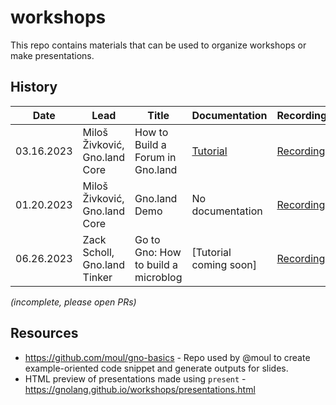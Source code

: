 # workshops

This repo contains materials that can be used to organize workshops or make presentations.

## History

| Date              | Lead           | Title                             | Documentation  | Recording | Level    |
|-------------------|----------------|-----------------------------------|----------------|-----------|----------|
| 03.16.2023 | Miloš Živković, Gno.land Core | How to Build a Forum in Gno.land  | [Tutorial](https://hackmd.io/iB9CgSeZRwac9fbJTR7r2Q?view)    | [Recording](https://www.youtube.com/watch?v=gmP-mH-64HA) | Beginner |
| 01.20.2023 | Miloš Živković, Gno.land Core | Gno.land Demo | No documentation | [Recording](https://www.youtube.com/watch?v=-BlnEXCs0eI) | Beginner
| 06.26.2023 | Zack Scholl, Gno.land Tinker | Go to Gno: How to build a microblog | [Tutorial coming soon] |  [Recording](https://www.youtube.com/watch?v=F-_dadxcRJM&feature=youtu.be) | Beginner

_(incomplete, please open PRs)_

## Resources

* https://github.com/moul/gno-basics - Repo used by @moul to create example-oriented code snippet and generate outputs for slides.
* HTML preview of presentations made using `present` - https://gnolang.github.io/workshops/presentations.html
